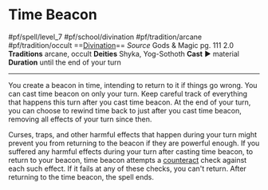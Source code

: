 # Time Beacon
#pf/spell/level_7 #pf/school/divination #pf/tradition/arcane #pf/tradition/occult
==[Divination](../../../Traits/Divination.md)==
*Source* Gods & Magic pg. 111 2.0
**Traditions** arcane, occult
**Deities** Shyka, Yog-Sothoth
**Cast** ► material
**Duration** until the end of your turn

---
You create a beacon in time, intending to return to it if things go wrong. You can cast time beacon on only your turn. Keep careful track of everything that happens this turn after you cast time beacon. At the end of your turn, you can choose to rewind time back to just after you cast time beacon, removing all effects of your turn since then. 

Curses, traps, and other harmful effects that happen during your turn might prevent you from returning to the beacon if they are powerful enough. If you suffered any harmful effects during your turn after casting time beacon, to return to your beacon, time beacon attempts a [counteract](../../../Rules/Counteracting.md) check against each such effect. If it fails at any of these checks, you can't return. After returning to the time beacon, the spell ends.